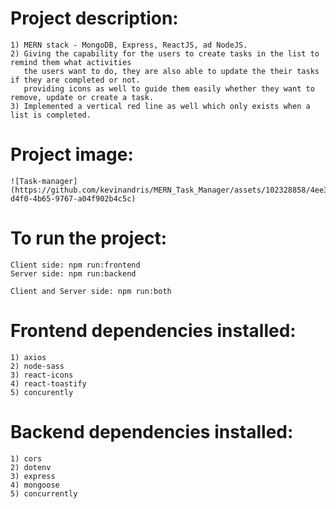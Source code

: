 #   Project description:
    1) MERN stack - MongoDB, Express, ReactJS, ad NodeJS.
    2) Giving the capability for the users to create tasks in the list to remind them what activities 
       the users want to do, they are also able to update the their tasks if they are completed or not. 
       providing icons as well to guide them easily whether they want to remove, update or create a task.
    3) Implemented a vertical red line as well which only exists when a list is completed.

#   Project image:
    ![Task-manager](https://github.com/kevinandris/MERN_Task_Manager/assets/102328858/4ee3e119-d4f0-4b65-9767-a04f902b4c5c)

#   To run the project:
    Client side: npm run:frontend
    Server side: npm run:backend

    Client and Server side: npm run:both

#   Frontend dependencies installed:
    1) axios
    2) node-sass
    3) react-icons
    4) react-toastify
    5) concurently

#   Backend dependencies installed:
    1) cors
    2) dotenv
    3) express
    4) mongoose
    5) concurrently
  
